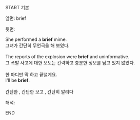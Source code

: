 START
기본

앞면:
brief


뒷면:
<div>She performed a <strong>brief</strong> mime. </div><div><div>그녀가 간단히 무언극을 해 보였다.</div></div><br><div>The reports of the explosion were <strong>brief</strong> and uninformative. </div><div><div>그 폭발 사고에 대한 보도는 간략하고 충분한 정보를 담고 있지 않았다.</div></div><br><div><div>한 마디만 딱 하고 끝낼게요.</div></div><div><div>I'll be <strong>brief</strong>. </div></div><br>간단한 , 간단한 보고 , 간단히 알리다<br>


해석:

END